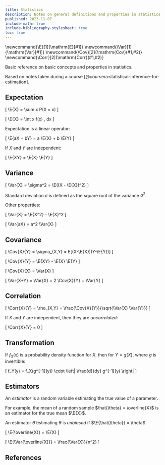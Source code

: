 ```yaml
---
title: Statistics
description: Notes on general definitions and properties in statistics.
published: 2023-11-07
include-math: true
include-bibliography-stylesheet: true
toc: true
---
```


\newcommand{\E}[1]{\mathrm{E}[#1]}
\newcommand{\Var}[1]{\mathrm{Var}[#1]}
\newcommand{\Cov}[2]{\mathrm{Cov}(#1,#2)}
\newcommand{\Corr}[2]{\mathrm{Corr}(#1,#2)}

Basic reference on basic concepts and properties in statistics.

Based on notes taken during a course [@coursera:statistical-inference-for-estimation].

## Expectation

\[ \E{X} = \sum x P(X = x) \]

\[ \E{X} = \int x f(x) \, dx \]

Expectation is a linear operator:

\[ \E{aX + bY} = a \E{X} + b \E{Y} \]

If $X$ and $Y$ are independent:

\[ \E{XY} = \E{X} \E{Y} \]

## Variance

\[ \Var{X} = \sigma^2 = \E{(X - \E{X})^2} \]

Standard deviation $\sigma$ is defined as the square root of the variance $\sigma^2$.

Other properties:

\[ \Var{X} = \E{X^2} - \E{X}^2 \]

\[ \Var{aX} = a^2 \Var{X} \]

## Covariance

\[ \Cov{X}{Y} = \sigma_{X,Y} = E[(X-\E{X})(Y-\E{Y})] \]

\[ \Cov{X}{Y} = \E{XY} - \E{X} \E{Y} \]

\[ \Cov{X}{X} = \Var{X} \]

\[ \Var{X+Y} = \Var{X} + 2 \Cov{X}{Y} + \Var{Y} \]

## Correlation

\[ \Corr{X}{Y} = \rho_{X,Y} = \frac{\Cov{X}{Y}}{\sqrt{\Var{X} \Var{Y}}} \]

If $X$ and $Y$ are independent, then they are _uncorrelated_:

\[ \Corr{X}{Y} = 0 \]

## Transformation

If $f_X(x)$ is a probability density function for $X$,
then for $Y=g(X)$, where $g$ is invertible:

\[ f_Y(y) = f_X(g^{-1}(y)) \cdot \left| \frac{d}{dy} g^{-1}(y) \right| \]

## Estimators

An _estimator_ is a random variable estimating the true value of a parameter.

For example, the mean of a random sample $\hat{\theta} = \overline{X}$
is an estimator for the true mean $\E{X}$.

An estimator $\hat{\theta}$ estimating $\theta$ is _unbiased_
if $\E{\hat{\theta}} = \theta$.

\[ \E{\overline{X}} = \E{X} \]

\[ \E{\Var{\overline{X}}} = \frac{\Var{X}}{n^2} \]

## References
